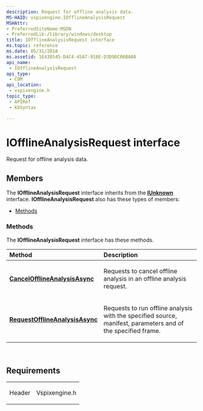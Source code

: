 ```yaml
---
description: Request for offline analysis data.
MS-HAID: vspixengine.IOfflineAnalysisRequest
MSHAttr:
- PreferredSiteName:MSDN
- PreferredLib:/library/windows/desktop
title: IOfflineAnalysisRequest interface
ms.topic: reference
ms.date: 05/31/2018
ms.assetid: 1E438545-D4C4-45A7-918E-D3D9DC06BA08
api_name: 
 - IOfflineAnalysisRequest
api_type: 
 - COM
api_location: 
 - vspixengine.h
topic_type: 
 - APIRef
 - kbSyntax

---
```


# <span id="vspixengine.iofflineanalysisrequest"></span>IOfflineAnalysisRequest interface

Request for offline analysis data.

## Members

The **IOfflineAnalysisRequest** interface inherits from the [**IUnknown**](/windows/desktop/api/unknwn/nn-unknwn-iunknown) interface. **IOfflineAnalysisRequest** also has these types of members:

-   [Methods](#methods)

### <span id="methods"></span>Methods

The **IOfflineAnalysisRequest** interface has these methods.

<table><colgroup><col  /><col  /></colgroup><thead><tr class="header"><th style="text-align: left;">Method</th><th style="text-align: left;">Description</th></tr></thead><tbody><tr class="odd"><td style="text-align: left;"><a href="/windows/desktop/direct3dtools/iofflineanalysisrequest-cancelofflineanalysisasync-dword"><strong>CancelOfflineAnalysisAsync</strong></a></td><td style="text-align: left;"><p>Requests to cancel offline analysis in an offline analysis request.</p></td></tr><tr class="even"><td style="text-align: left;"><a href="/windows/desktop/direct3dtools/iofflineanalysisrequest-requestofflineanalysisasync-enumofflineanalysissource-bstr-bstr-dword-bstr-dword-bstr-iofflineanalysiscallback-ptr"><strong>RequestOfflineAnalysisAsync</strong></a></td><td style="text-align: left;"><p>Requests to run offline analysis with the specified source, manifest, parameters and of the specified frame.</p></td></tr></tbody></table>

 

## Requirements

<table><colgroup><col  /><col  /></colgroup><tbody><tr class="odd"><td><p>Header</p></td><td>Vspixengine.h</td></tr></tbody></table>

 

 
